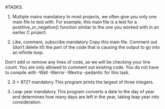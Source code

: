 #TASKS.

1. Multiple mains mandatory In most projects, we often give you only one main file to test with. For example, this main file is a test for a postitive_or_negative() function similar to the one you worked with in an earlier C project:

2. Like, comment, subscribe mandatory Copy this main file. Comment out (don’t delete it!) the part of the code that is causing the output to go into an infinite loop.

Don’t add or remove any lines of code, as we will be checking your line count. You are only allowed to comment out existing code. You do not have to compile with -Wall -Werror -Wextra -pedantic for this task.

2. 0 > 972? mandatory This program prints the largest of three integers.

3. Leap year mandatory This program converts a date to the day of year and determines how many days are left in the year, taking leap year into consideration.
